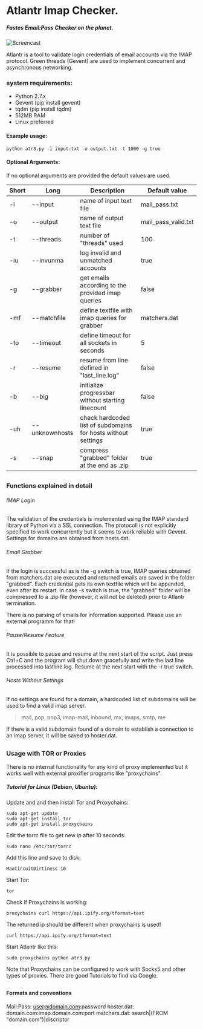 # Atlantr Imap Checker. 
##### Fastes Email:Pass Checker on the planet.

![Screencast](https://raw.githubusercontent.com/SUP3RIA/Atlantr/master/screen.png)

Atlantr is a tool to validate login credentials of email accounts via the IMAP protocol. 
Green threads (Gevent) are used to implement concurrent and asynchronous networking.
### system requirements:
- Python 2.7.x
- Gevent (pip install gevent)
- tqdm (pip install tqdm)
- 512MB RAM
- Linux preferred
#### Example usage:
```
python atr3.py -i input.txt -o output.txt -t 1000 -g true 
```
#### Optional Arguments:
If no optional arguments are provided the default values are used.

| Short| Long | Description | Default value |
| ----------------- | ---------------------------- | ------------------ | ------|
|-i |--input|name of input text file|mail_pass.txt |
|-o|--output|name of output text file| mail_pass_valid.txt|
|-t|--threads|number of "threads" used|100 |
|-iu|--invunma|log invalid and unmatched accounts|true |
|-g|--grabber|get emails according to the provided imap queries|false |
|-mf|--matchfile|define textfile with imap queries for grabber| matchers.dat|
|-to|--timeout|define timeout for all sockets in seconds| 5|
|-r|--resume|resume from line defined in "last_line.log"|false |
|-b|--big|initialize progressbar without starting linecount| false|
|-uh|--unknownhosts|check hardcoded list of subdomains for hosts without settings|true |
|-s|--snap|compress "grabbed" folder at the end as .zip| true|

##
### Functions explained in detail
###### IMAP Login
The validation of the credentials is implemented using the IMAP standard library of Python via a SSL connection. The protocoll is not explicitly specified to work concurrently but it seems to work reliable with Gevent. Settings for domains are obtained from hosts.dat.
###### Email Grabber
If the login is successful as is the -g switch is true, IMAP queries obtained from matchers.dat are executed and returned emails are saved in the folder "grabbed". Each credential gets its own textfile which will be appended, even after its restart. In case -s switch is true, the "grabbed" folder will be compressed to a .zip file (however, it will not be deleted) prior to Atlantr termination.

There is no parsing of emails for information supported.
Please use an external programm for that!
###### Pause/Resume Feature
It is possible to pause and resume at the next start of the script. Just press Ctrl+C and the program will shut down gracefully and write the last line processed into lastline.log. Resume at the next start with the -r true switch.

###### Hosts Without Settings
If no settings are found for a domain, a hardcoded list of subdomains will be used to find a valid imap server.

> mail, pop, pop3, imap-mail, inbound, mx, imaps, smtp, me

If there is a valid subdomain found of a domain to establish a connection to an imap server, it will be saved to hoster.dat.
##
### Usage with TOR or Proxies
There is no internal functionality for any kind of proxy implemented but it works well with external proxifier programs like "proxychains".

##### Tutorial for Linux (Debian, Ubuntu):
Update and and then install Tor and Proxychains:
```
sudo apt-get update
sudo apt-get install tor
sudo apt-get install proxychains
```
Edit the torrc file to get new ip after 10 seconds:
``` 
sudo nano /etc/tor/torrc 
```
Add this line and save to disk:
```
MaxCircuitDirtiness 10
```
Start Tor:
```
tor
```
Check if Proxychains is working:
```
proxychains curl https://api.ipify.org/tformat=text
```
The returned ip should be different when proxychains is used!
```
curl https://api.ipify.org/tformat=text
```
Start Atlantr like this:
```
sudo proxychains python atr3.py 
```
Note that Proxychains can be configured to work with Socks5 and other types of proxies. There are good Tutorials to find via Google.
##

#### Formats and conventions
Mail:Pass:
user@domain.com:password
hoster.dat:
domain.com:imap.domain.com:port
matchers.dat:
search|(FROM "domain.com")|discriptor
